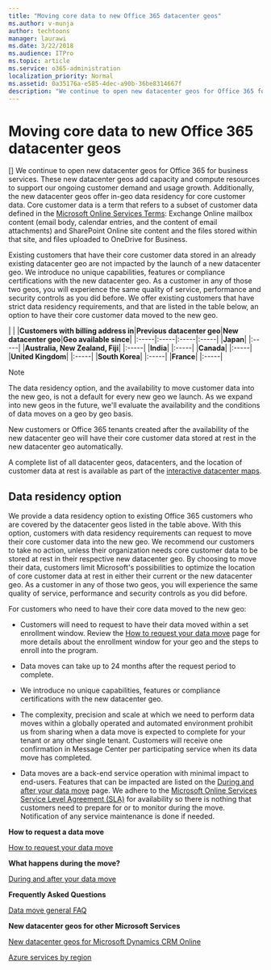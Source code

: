 ```yaml
---
title: "Moving core data to new Office 365 datacenter geos"
ms.author: v-munja
author: techtoons
manager: laurawi
ms.date: 3/22/2018
ms.audience: ITPro
ms.topic: article
ms.service: o365-administration
localization_priority: Normal
ms.assetid: 0a35176a-e585-4dec-a90b-36be8314667f
description: "We continue to open new datacenter geos for Office 365 for business services. These new datacenter geos add capacity and compute resources to support our ongoing customer demand and usage growth. Additionally, the new datacenter geos offer in-geo data residency for core customer data. Core customer data is a term that refers to a subset of customer data defined in the Microsoft Online Services Terms: Exchange Online mailbox content (email body, calendar entries, and the content of email attachments) and SharePoint Online site content and the files stored within that site, and files uploaded to OneDrive for Business."
---
```


# Moving core data to new Office 365 datacenter geos
[]
We continue to open new datacenter geos for Office 365 for business services. These new datacenter geos add capacity and compute resources to support our ongoing customer demand and usage growth. Additionally, the new datacenter geos offer in-geo data residency for core customer data. Core customer data is a term that refers to a subset of customer data defined in the [Microsoft Online Services Terms](https://go.microsoft.com/fwlink/p/?LinkID=249048): Exchange Online mailbox content (email body, calendar entries, and the content of email attachments) and SharePoint Online site content and the files stored within that site, and files uploaded to OneDrive for Business. 
  
Existing customers that have their core customer data stored in an already existing datacenter geo are not impacted by the launch of a new datacenter geo. We introduce no unique capabilities, features or compliance certifications with the new datacenter geo. As a customer in any of those two geos, you will experience the same quality of service, performance and security controls as you did before. We offer existing customers that have strict data residency requirements, and that are listed in the table below, an option to have their core customer data moved to the new geo.
  
|
|
|****Customers with billing address in****|****Previous datacenter geo****|****New datacenter geo****|****Geo available since****|
|:-----|:-----|:-----|:-----|
|****Japan****|
|:-----|
|****Australia, New Zealand, Fiji****|
|:-----|
|****India****|
|:-----|
|****Canada****|
|:-----|
|****United Kingdom****|
|:-----|
|****South Korea****|
|:-----|
|****France****|
|:-----|
   
> [!NOTE]
> The data residency option, and the availability to move customer data into the new geo, is not a default for every new geo we launch. As we expand into new geos in the future, we'll evaluate the availability and the conditions of data moves on a geo by geo basis. 
  
New customers or Office 365 tenants created after the availability of the new datacenter geo will have their core customer data stored at rest in the new datacenter geo automatically.
  
A complete list of all datacenter geos, datacenters, and the location of customer data at rest is available as part of the [interactive datacenter maps](https://aka.ms/dcmaps). 
  
## Data residency option

We provide a data residency option to existing Office 365 customers who are covered by the datacenter geos listed in the table above. With this option, customers with data residency requirements can request to move their core customer data into the new geo. We recommend our customers to take no action, unless their organization needs core customer data to be stored at rest in their respective new datacenter geo. By choosing to move their data, customers limit Microsoft's possibilities to optimize the location of core customer data at rest in either their current or the new datacenter geo. As a customer in any of those two geos, you will experience the same quality of service, performance and security controls as you did before.
  
For customers who need to have their core data moved to the new geo:
  
- Customers will need to request to have their data moved within a set enrollment window. Review the [How to request your data move](https://technet.microsoft.com/en-us/library/dn879433.aspx) page for more details about the enrollment window for your geo and the steps to enroll into the program. 
    
- Data moves can take up to 24 months after the request period to complete.
    
- We introduce no unique capabilities, features or compliance certifications with the new datacenter geo.
    
- The complexity, precision and scale at which we need to perform data moves within a globally operated and automated environment prohibit us from sharing when a data move is expected to complete for your tenant or any other single tenant. Customers will receive one confirmation in Message Center per participating service when its data move has completed. 
    
- Data moves are a back-end service operation with minimal impact to end-users. Features that can be impacted are listed on the [During and after your data move](during-and-after-your-data-move.md) page. We adhere to the [Microsoft Online Services Service Level Agreement (SLA)](https://go.microsoft.com/fwlink/p/?LinkId=523897) for availability so there is nothing that customers need to prepare for or to monitor during the move. Notification of any service maintenance is done if needed. 
    
 **How to request a data move**
  
[How to request your data move](request-your-data-move.md)
  
 **What happens during the move?**
  
[During and after your data move](during-and-after-your-data-move.md)
  
 **Frequently Asked Questions**
  
[Data move general FAQ](data-move-faq.md)
  
 **New datacenter geos for other Microsoft Services**
  
[New datacenter geos for Microsoft Dynamics CRM Online](https://go.microsoft.com/fwlink/p/?Linkid=615924)
  
[Azure services by region](https://azure.microsoft.com/en-us/regions/)
  

